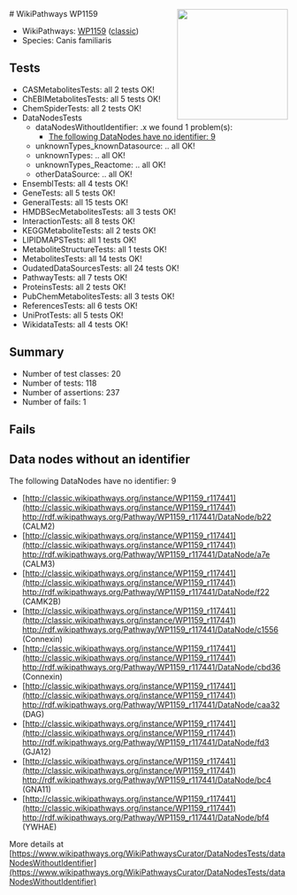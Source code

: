 <img style="float: right; width: 200px" src="https://upload.wikimedia.org/wikipedia/commons/thumb/8/83/Wplogo_with_text_500.png/640px-Wplogo_with_text_500.png" />
# WikiPathways WP1159

* WikiPathways: [WP1159](https://wikipathways.org/pathways/WP1159) ([classic](https://classic.wikipathways.org/instance/WP1159))
* Species: Canis familiaris
## Tests
* CASMetabolitesTests: all 2 tests OK!
* ChEBIMetabolitesTests: all 5 tests OK!
* ChemSpiderTests: all 2 tests OK!
* DataNodesTests
    * dataNodesWithoutIdentifier: .x we found 1 problem(s):
        * [The following DataNodes have no identifier: 9](#d2d32fa8)
    * unknownTypes_knownDatasource: .. all OK!
    * unknownTypes: .. all OK!
    * unknownTypes_Reactome: .. all OK!
    * otherDataSource: .. all OK!
* EnsemblTests: all 4 tests OK!
* GeneTests: all 5 tests OK!
* GeneralTests: all 15 tests OK!
* HMDBSecMetabolitesTests: all 3 tests OK!
* InteractionTests: all 8 tests OK!
* KEGGMetaboliteTests: all 2 tests OK!
* LIPIDMAPSTests: all 1 tests OK!
* MetaboliteStructureTests: all 1 tests OK!
* MetabolitesTests: all 14 tests OK!
* OudatedDataSourcesTests: all 24 tests OK!
* PathwayTests: all 7 tests OK!
* ProteinsTests: all 2 tests OK!
* PubChemMetabolitesTests: all 3 tests OK!
* ReferencesTests: all 6 tests OK!
* UniProtTests: all 5 tests OK!
* WikidataTests: all 4 tests OK!


## Summary

* Number of test classes: 20
* Number of tests: 118
* Number of assertions: 237
* Number of fails: 1

## Fails

<a name="d2d32fa8" />

## Data nodes without an identifier

The following DataNodes have no identifier: 9

* [http://classic.wikipathways.org/instance/WP1159_r117441](http://classic.wikipathways.org/instance/WP1159_r117441) http://rdf.wikipathways.org/Pathway/WP1159_r117441/DataNode/b22 (CALM2)
* [http://classic.wikipathways.org/instance/WP1159_r117441](http://classic.wikipathways.org/instance/WP1159_r117441) http://rdf.wikipathways.org/Pathway/WP1159_r117441/DataNode/a7e (CALM3)
* [http://classic.wikipathways.org/instance/WP1159_r117441](http://classic.wikipathways.org/instance/WP1159_r117441) http://rdf.wikipathways.org/Pathway/WP1159_r117441/DataNode/f22 (CAMK2B)
* [http://classic.wikipathways.org/instance/WP1159_r117441](http://classic.wikipathways.org/instance/WP1159_r117441) http://rdf.wikipathways.org/Pathway/WP1159_r117441/DataNode/c1556 (Connexin)
* [http://classic.wikipathways.org/instance/WP1159_r117441](http://classic.wikipathways.org/instance/WP1159_r117441) http://rdf.wikipathways.org/Pathway/WP1159_r117441/DataNode/cbd36 (Connexin)
* [http://classic.wikipathways.org/instance/WP1159_r117441](http://classic.wikipathways.org/instance/WP1159_r117441) http://rdf.wikipathways.org/Pathway/WP1159_r117441/DataNode/caa32 (DAG)
* [http://classic.wikipathways.org/instance/WP1159_r117441](http://classic.wikipathways.org/instance/WP1159_r117441) http://rdf.wikipathways.org/Pathway/WP1159_r117441/DataNode/fd3 (GJA12)
* [http://classic.wikipathways.org/instance/WP1159_r117441](http://classic.wikipathways.org/instance/WP1159_r117441) http://rdf.wikipathways.org/Pathway/WP1159_r117441/DataNode/bc4 (GNA11)
* [http://classic.wikipathways.org/instance/WP1159_r117441](http://classic.wikipathways.org/instance/WP1159_r117441) http://rdf.wikipathways.org/Pathway/WP1159_r117441/DataNode/bf4 (YWHAE)


More details at [https://www.wikipathways.org/WikiPathwaysCurator/DataNodesTests/dataNodesWithoutIdentifier](https://www.wikipathways.org/WikiPathwaysCurator/DataNodesTests/dataNodesWithoutIdentifier)

